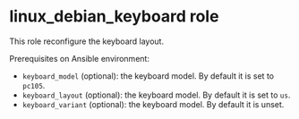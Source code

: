 # linux_debian_keyboard role

This role reconfigure the keyboard layout.

Prerequisites on Ansible environment:

* `keyboard_model` (optional): the keyboard model. By default it is set to `pc105`.
* `keyboard_layout` (optional): the keyboard model. By default it is set to `us`.
* `keyboard_variant` (optional): the keyboard model. By default it is unset.
